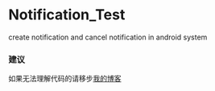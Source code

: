 # Notification_Test
create notification and cancel notification in android system
### 建议
如果无法理解代码的请移步[我的博客](https://tyfann.github.io/)
